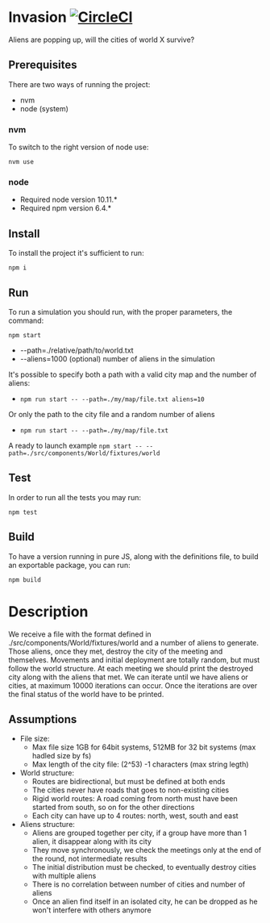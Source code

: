 # Invasion [![CircleCI](https://circleci.com/gh/sabau/invasion/tree/master.svg?style=svg)](https://circleci.com/gh/sabau/invasion/tree/master)

Aliens are popping up, will the cities of world X survive?

## Prerequisites

There are two ways of running the project:
* nvm
* node (system)

### nvm

To switch to the right version of node use:

`nvm use`

### node

* Required node version 10.11.*
* Required npm version 6.4.*

## Install
 
To install the project it's sufficient to run:

`npm i`

## Run

To run a simulation you should run, with the proper parameters, the command:

`npm start`

* --path=./relative/path/to/world.txt
* --aliens=1000 (optional) number of aliens in the simulation

It's possible to specify both a path with a valid city map and the number of aliens:
  - `npm run start -- --path=./my/map/file.txt aliens=10`
  
Or only the path to the city file and a random number of aliens
  - `npm run start -- --path=./my/map/file.txt`

A ready to launch example
`npm start -- --path=./src/components/World/fixtures/world`


## Test

In order to run all the tests you may run:

`npm test`

## Build

To have a version running in pure JS, along with the definitions file, to build an exportable package, you can run:

`npm build`

# Description

We receive a file with the format defined in ./src/components/World/fixtures/world and a number of aliens to generate. Those aliens, once they met, destroy the city of the meeting and themselves. Movements and initial deployment are totally random, but must follow the world structure.
At each meeting we should print the destroyed city along with the aliens that met. 
We can iterate until we have aliens or cities, at maximum 10000 iterations can occur.
Once the iterations are over the final status of the world have to be printed.

## Assumptions

* File size:
  * Max file size 1GB for 64bit systems, 512MB for 32 bit systems (max hadled size by fs)
  * Max length of the city file: (2^53) -1 characters (max string legth)
* World structure:
  * Routes are bidirectional, but must be defined at both ends
  * The cities never have roads that goes to non-existing cities
  * Rigid world routes: A road coming from north must have been started from south, so on for the other directions
  * Each city can have up to 4 routes: north, west, south and east
* Aliens structure:
  * Aliens are grouped together per city, if a group have more than 1 alien, it disappear along with its city
  * They move synchronously, we check the meetings only at the end of the round, not intermediate results
  * The initial distribution must be checked, to eventually destroy cities with multiple aliens
  * There is no correlation between number of cities and number of aliens
  * Once an alien find itself in an isolated city, he can be dropped as he won't interfere with others anymore
